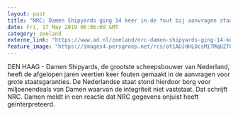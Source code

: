 ```yaml
---
layout: post
title: "NRC: Damen Shipyards ging 14 keer in de fout bij aanvragen staatsgaranties"
date: Fri, 17 May 2019 06:06:00 GMT
category: zeeland
externe_link: "https://www.ad.nl/zeeland/nrc-damen-shipyards-ging-14-keer-in-de-fout-bij-aanvragen-staatsgaranties~ab99ab13/"
feature_image: "https://images4.persgroep.net/rcs/ot1ADJdHLDcsMiTMqU2TOTdmifM/diocontent/145753350/_fitwidth/400/?appId=21791a8992982cd8da851550a453bd7f&quality=0.7"
---
```


DEN HAAG - Damen Shipyards, de grootste scheepsbouwer van Nederland, heeft de afgelopen jaren veertien keer fouten gemaakt in de aanvragen voor grote staatsgaranties. De Nederlandse staat stond hierdoor borg voor miljoenendeals van Damen waarvan de integriteit niet vaststaat. Dat schrijft NRC. Damen meldt in een reactie dat NRC gegevens onjuist heeft geïnterpreteerd.
